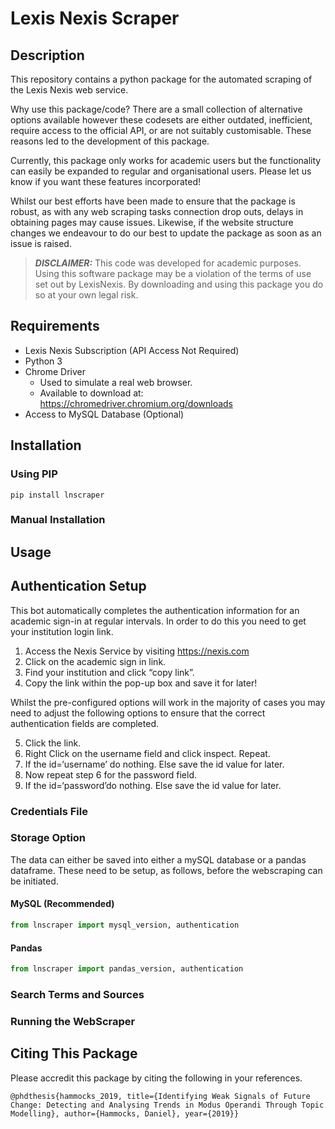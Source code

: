 # Lexis Nexis Scraper


## Description

This repository contains a python package for the automated scraping of the Lexis Nexis web service. 

Why use this package/code? There are a small collection of alternative options available however these codesets are either outdated, inefficient, require access to the official API, or are not suitably customisable. These reasons led to the development of this package.  

Currently, this package only works for academic users but the functionality can easily be expanded to regular and organisational users. Please let us know if you want these features incorporated!

Whilst our best efforts have been made to ensure that the package is robust, as with any web scraping tasks connection drop outs, delays in obtaining pages may cause issues. Likewise, if the website structure changes we endeavour to do our best to update the package as soon as an issue is raised. 

> **_DISCLAIMER:_** This code was developed for academic purposes. Using this software package may be a violation of the terms of use set out by LexisNexis. By downloading and using this package you do so at your own legal risk.

## Requirements

- Lexis Nexis Subscription (API Access Not Required)
- Python 3
- Chrome Driver
  - Used to simulate a real web browser.
  - Available to download at: https://chromedriver.chromium.org/downloads
- Access to MySQL Database (Optional)

## Installation

### Using PIP

``` pip install lnscraper ```

### Manual Installation

## Usage

## Authentication Setup
This bot automatically completes the authentication information for an academic sign-in at regular intervals. In order to do this you need to get your institution login link.  

1. Access the Nexis Service by visiting https://nexis.com
2. Click on the academic sign in link. 
3. Find your institution and click “copy link”. 
4. Copy the link within the pop-up box and save it for later!

Whilst the pre-configured options will work in the majority of cases you may need to adjust the following options to ensure that the correct authentication fields are completed.

5. Click the link. 
6. Right Click on the username field and click inspect. Repeat. 
7. If the id=‘username’ do nothing. Else save the id value for later. 
8. Now repeat step 6 for the password field.
9. If the id=‘password’do nothing. Else save the id value for later.

### Credentials File

### Storage Option

The data can either be saved into either a mySQL database or a pandas dataframe. These need to be setup, as follows, before the webscraping can be initiated. 

#### MySQL (Recommended)

```python
from lnscraper import mysql_version, authentication
```

#### Pandas

```python
from lnscraper import pandas_version, authentication
```

### Search Terms and Sources

### Running the WebScraper


## Citing This Package
Please accredit this package by citing the following in your references. 

```
@phdthesis{hammocks_2019, title={Identifying Weak Signals of Future Change: Detecting and Analysing Trends in Modus Operandi Through Topic Modelling}, author={Hammocks, Daniel}, year={2019}}
```
